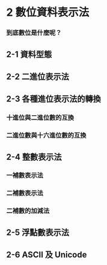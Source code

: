 # 2 數位資料表示法
### 到底數位是什麼呢？
## 2-1 資料型態
## 2-2 二進位表示法
## 2-3 各種進位表示法的轉換
### 十進位與二進位數的互換
### 二進位數與十六進位數的互換
## 2-4 整數表示法
### 一補數表示法
### 二補數表示法
### 二補數的加減法
## 2-5 浮點數表示法
## 2-6 ASCII 及 Unicode